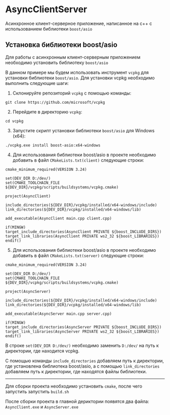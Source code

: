 # AsyncClientServer
Асинхронное клиент-серверное приложение, написанное на c++ с использованием библиотеки `boost/asio`

## Установка библиотеки boost/asio

Для работы с асинхронным клиент-серверным приложением необходимо установить библиотеку `boost/asio`

В данном примере мы будем использовать инструмент `vcpkg` для установки библиотеки `boost/asio`. Для установки vcpkg необходимо выполнить следующие шаги:

1. Склонируйте репозиторий `vcpkg` с помощью команды:

```
git clone https://github.com/microsoft/vcpkg
```

2. Перейдите в директорию `vcpkg`:

```
cd vcpkg
```

3. Запустите скрипт установки библиотеки `boost/asio` для Windows (x64):

```
./vcpkg.exe install boost-asio:x64-windows
```

4. Для использования библиотеки boost/asio в проекте необходимо добавить в файл `CMakeLists.txt(client)` следующие строки:

```
cmake_minimum_required(VERSION 3.24)

set(DEV_DIR D:/dev/)
set(CMAKE_TOOLCHAIN_FILE ${DEV_DIR}/vcpkg/scripts/buildsystems/vcpkg.cmake)

project(AsyncClient)

include_directories(${DEV_DIR}/vcpkg/installed/x64-windows/include)
link_directories(${DEV_DIR}/vcpkg/installed/x64-windows/lib)

add_executable(AsyncClient main.cpp client.cpp)

if(MINGW)
target_include_directories(AsyncClient PRIVATE ${boost_INCLUDE_DIRS})
target_link_libraries(AsyncClient PRIVATE ws2_32 ${boost_LIBRARIES})
endif()
```

5. Для использования библиотеки boost/asio в проекте необходимо добавить в файл `CMakeLists.txt(server)` следующие строки:

```
cmake_minimum_required(VERSION 3.24)

set(DEV_DIR D:/dev/)
set(CMAKE_TOOLCHAIN_FILE ${DEV_DIR}/vcpkg/scripts/buildsystems/vcpkg.cmake)

project(AsyncServer)

include_directories(${DEV_DIR}/vcpkg/installed/x64-windows/include)
link_directories(${DEV_DIR}/vcpkg/installed/x64-windows/lib)

add_executable(AsyncServer main.cpp server.cpp)

if(MINGW)
target_include_directories(AsyncServer PRIVATE ${boost_INCLUDE_DIRS})
target_link_libraries(AsyncServer PRIVATE ws2_32 ${boost_LIBRARIES})
endif()
```

В строке `set(DEV_DIR D:/dev/)` необходимо заменить `D:/dev/` на путь к директории, где находится vcpkg.

С помощью команды `include_directories` добавляем путь к директории, где установлена библиотека boost/asio, а с помощью `link_directories` добавляем путь к директории, где находятся файлы библиотеки.

____

Для сборки проекта необходимо установить `cmake`, после чего запустить запустить `build.sh`

После сборки проекта в главной дериктории появятся два файла: `AsyncClient.exe` и `AsyncServer.exe`
